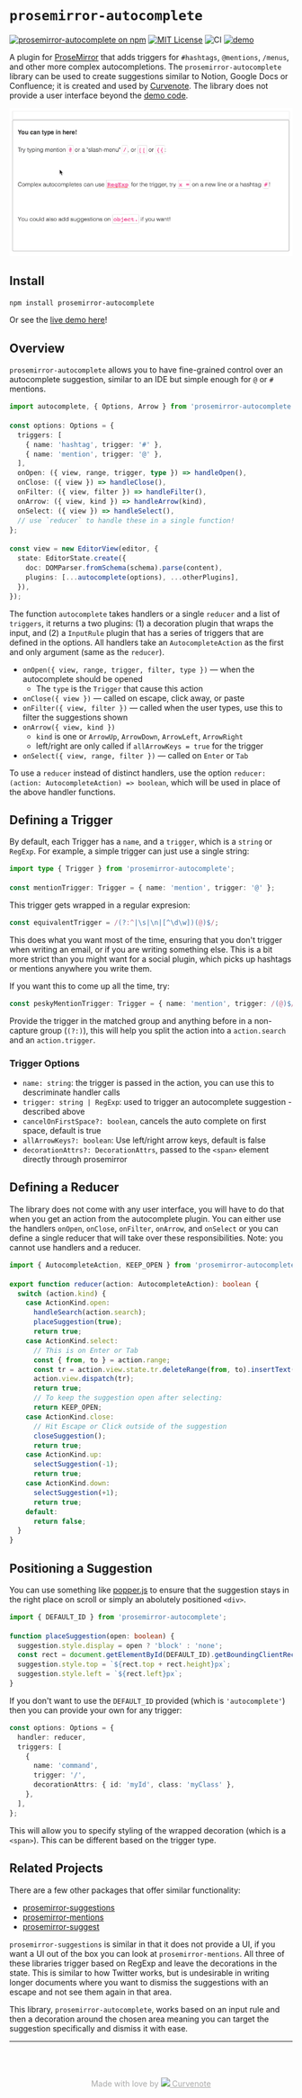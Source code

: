 # `prosemirror-autocomplete`

[![prosemirror-autocomplete on npm](https://img.shields.io/npm/v/prosemirror-autocomplete.svg)](https://www.npmjs.com/package/prosemirror-autocomplete)
[![MIT License](https://img.shields.io/badge/license-MIT-blue.svg)](https://github.com/curvenote/prosemirror-autocomplete/blob/master/LICENSE)
![CI](https://github.com/curvenote/prosemirror-autocomplete/workflows/CI/badge.svg)
[![demo](https://img.shields.io/badge/live-demo-blue)](https://curvenote.github.io/prosemirror-autocomplete/)

A plugin for [ProseMirror](https://prosemirror.net/) that adds triggers for `#hashtags`, `@mentions`, `/menus`, and other more complex autocompletions. The `prosemirror-autocomplete` library can be used to create suggestions similar to Notion, Google Docs or Confluence; it is created and used by [Curvenote](https://curvenote.com). The library does not provide a user interface beyond the [demo code](./demo/index.ts).

[![Autocomplete](./demo/autocomplete.gif)](https://curvenote.github.io/prosemirror-autocomplete/)

## Install

```bash
npm install prosemirror-autocomplete
```

Or see the [live demo here](https://curvenote.github.io/prosemirror-autocomplete/)!

## Overview

`prosemirror-autocomplete` allows you to have fine-grained control over an autocomplete suggestion, similar to an IDE but simple enough for `@` or `#` mentions.

```ts
import autocomplete, { Options, Arrow } from 'prosemirror-autocomplete';

const options: Options = {
  triggers: [
    { name: 'hashtag', trigger: '#' },
    { name: 'mention', trigger: '@' },
  ],
  onOpen: ({ view, range, trigger, type }) => handleOpen(),
  onClose: ({ view }) => handleClose(),
  onFilter: ({ view, filter }) => handleFilter(),
  onArrow: ({ view, kind }) => handleArrow(kind),
  onSelect: ({ view }) => handleSelect(),
  // use `reducer` to handle these in a single function!
};

const view = new EditorView(editor, {
  state: EditorState.create({
    doc: DOMParser.fromSchema(schema).parse(content),
    plugins: [...autocomplete(options), ...otherPlugins],
  }),
});
```

The function `autocomplete` takes handlers or a single `reducer` and a list of `triggers`, it returns a two plugins: (1) a decoration plugin that wraps the input, and (2) a `InputRule` plugin that has a series of triggers that are defined in the options. All handlers take an `AutocompleteAction` as the first and only argument (same as the `reducer`).

- `onOpen({ view, range, trigger, filter, type })` — when the autocomplete should be opened
  - The `type` is the `Trigger` that cause this action
- `onClose({ view })` — called on escape, click away, or paste
- `onFilter({ view, filter })` — called when the user types, use this to filter the suggestions shown
- `onArrow({ view, kind })`
  - `kind` is one or `ArrowUp`, `ArrowDown`, `ArrowLeft`, `ArrowRight`
  - left/right are only called if `allArrowKeys = true` for the trigger
- `onSelect({ view, range, filter })` — called on `Enter` or `Tab`

To use a `reducer` instead of distinct handlers, use the option `reducer: (action: AutocompleteAction) => boolean`, which will be used in place of the above handler functions.

## Defining a Trigger

By default, each Trigger has a `name`, and a `trigger`, which is a `string` or `RegExp`. For example, a simple trigger can just use a single string:

```ts
import type { Trigger } from 'prosemirror-autocomplete';

const mentionTrigger: Trigger = { name: 'mention', trigger: '@' };
```

This trigger gets wrapped in a regular expresion:

```ts
const equivalentTrigger = /(?:^|\s|\n|[^\d\w])(@)$/;
```

This does what you want most of the time, ensuring that you don't trigger when writing an email, or if you are writing something else. This is a bit more strict than you might want for a social plugin, which picks up hashtags or mentions anywhere you write them.

If you want this to come up all the time, try:

```ts
const peskyMentionTrigger: Trigger = { name: 'mention', trigger: /(@)$/ };
```

Provide the trigger in the matched group and anything before in a non-capture group (`(?:)`), this will help you split the action into a `action.search` and an `action.trigger`.

### Trigger Options

- `name: string`: the trigger is passed in the action, you can use this to descriminate handler calls
- `trigger: string | RegExp`: used to trigger an autocomplete suggestion - described above
- `cancelOnFirstSpace?: boolean`, cancels the auto complete on first space, default is true
- `allArrowKeys?: boolean`: Use left/right arrow keys, default is false
- `decorationAttrs?: DecorationAttrs`, passed to the `<span>` element directly through prosemirror

## Defining a Reducer

The library does not come with any user interface, you will have to do that when you get an action from the autocomplete plugin. You can either use the handlers `onOpen`, `onClose`, `onFilter`, `onArrow`, and `onSelect` or you can define a single reducer that will take over these responsibilities. Note: you cannot use handlers and a reducer.

```ts
import { AutocompleteAction, KEEP_OPEN } from 'prosemirror-autocomplete';

export function reducer(action: AutocompleteAction): boolean {
  switch (action.kind) {
    case ActionKind.open:
      handleSearch(action.search);
      placeSuggestion(true);
      return true;
    case ActionKind.select:
      // This is on Enter or Tab
      const { from, to } = action.range;
      const tr = action.view.state.tr.deleteRange(from, to).insertText('You can define this!');
      action.view.dispatch(tr);
      return true;
      // To keep the suggestion open after selecting:
      return KEEP_OPEN;
    case ActionKind.close:
      // Hit Escape or Click outside of the suggestion
      closeSuggestion();
      return true;
    case ActionKind.up:
      selectSuggestion(-1);
      return true;
    case ActionKind.down:
      selectSuggestion(+1);
      return true;
    default:
      return false;
  }
}
```

## Positioning a Suggestion

You can use something like [popper.js](https://popper.js.org/) to ensure that the suggestion stays in the right place on scroll or simply an abolutely positioned `<div>`.

```ts
import { DEFAULT_ID } from 'prosemirror-autocomplete';

function placeSuggestion(open: boolean) {
  suggestion.style.display = open ? 'block' : 'none';
  const rect = document.getElementById(DEFAULT_ID).getBoundingClientRect();
  suggestion.style.top = `${rect.top + rect.height}px`;
  suggestion.style.left = `${rect.left}px`;
}
```

If you don't want to use the `DEFAULT_ID` provided (which is `'autocomplete'`) then you can provide your own for any trigger:

```ts
const options: Options = {
  handler: reducer,
  triggers: [
    {
      name: 'command',
      trigger: '/',
      decorationAttrs: { id: 'myId', class: 'myClass' },
    },
  ],
};
```

This will allow you to specify styling of the wrapped decoration (which is a `<span>`). This can be different based on the trigger type.

## Related Projects

There are a few other packages that offer similar functionality:

- [prosemirror-suggestions](https://github.com/quartzy/prosemirror-suggestions)
- [prosemirror-mentions](https://github.com/joelewis/prosemirror-mentions)
- [prosemirror-suggest](https://github.com/remirror/remirror/tree/next/packages/prosemirror-suggest)

`prosemirror-suggestions` is similar in that it does not provide a UI, if you want a UI out of the box you can look at `prosemirror-mentions`. All three of these libraries trigger based on RegExp and leave the decorations in the state. This is similar to how Twitter works, but is undesirable in writing longer documents where you want to dismiss the suggestions with an escape and not see them again in that area.

This library, `prosemirror-autocomplete`, works based on an input rule and then a decoration around the chosen area meaning you can target the suggestion specifically and dismiss it with ease.

---

<p style="text-align: center; color: #aaa; padding-top: 50px">
  Made with love by
  <a href="https://curvenote.com" target="_blank" style="color: #aaa">
    <img src="https://curvenote.dev/images/icon.png" style="height: 1em" /> Curvenote
  </a>
</p>
